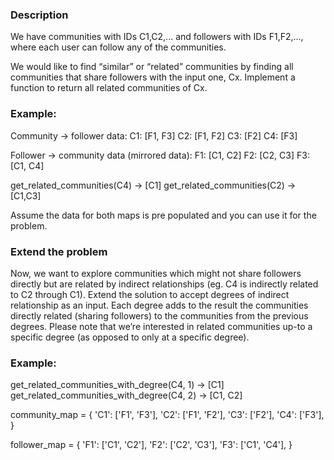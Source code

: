 ### Description
We have communities with IDs C1,C2,... and followers with IDs F1,F2,..., where each user can follow any of the communities.

We would like to find “similar” or “related” communities by finding all communities that share followers with the input one, Cx. Implement a function to return all related communities of Cx.

### Example:
Community -> follower data:
C1: [F1, F3]
C2: [F1, F2]
C3: [F2]
C4: [F3]

Follower -> community data (mirrored data):
F1: [C1, C2]
F2: [C2, C3]
F3: [C1, C4]

get_related_communities(C4) -> [C1]
get_related_communities(C2) -> [C1,C3]

Assume the data for both maps is pre populated and you can use it for the problem.


### Extend the problem
Now, we want to explore communities which might not share followers directly but are related by indirect relationships (eg. C4 is indirectly related to C2 through C1). 
Extend the solution to accept degrees of indirect relationship as an input. Each degree adds to the result the communities directly related (sharing followers) to the communities from the previous degrees. 
Please note that we’re interested in related communities up-to a specific degree (as opposed to only at a specific degree).

### Example:

get_related_communities_with_degree(C4, 1) -> [C1]
get_related_communities_with_degree(C4, 2) -> [C1, C2]

community_map = {
'C1': ['F1', 'F3'],
'C2': ['F1', 'F2'],
'C3': ['F2'],
'C4': ['F3'],
}

follower_map = {
'F1': ['C1', 'C2'],
'F2': ['C2', 'C3'],
'F3': ['C1', 'C4'],
}
